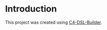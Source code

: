 # Introduction

This project was created using [C4-DSL-Builder](https://JustinBusschau.github.io/C4-DSL-Builder/).